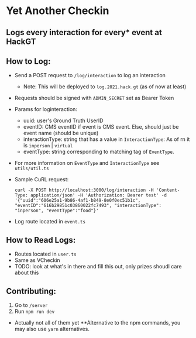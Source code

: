 # Yet Another Checkin 

## Logs every interaction for every* event at HackGT 

## How to Log:

- Send a POST request to `/log/interaction` to log an interaction
  - Note: This will be deployed to `log.2021.hack.gt` (as of now at least)
- Requests should be signed with `ADMIN_SECRET` set as Bearer Token
- Params for loginteraction:
  - uuid: user's Ground Truth UserID
  - eventID: CMS eventID if event is CMS event. Else, should just be event name (should be unique)
  - interactionType: string that has a value in `InteractionType`: As of rn it is `inperson` | `virtual`
  - eventType: string corresponding to matching tag of `EventType`.
- For more information on `EventType` and `InteractionType` see `utils/util.ts`

- Sample CuRL request:
  ```
  curl -X POST http://localhost:3000/log/interaction -H 'Content-Type: application/json' -H 'Authorization: Bearer test' -d '{"uuid":"606e25a1-9b86-4af1-b849-8e0f0ec51b1c", "eventID":"616b29851c03860022fc7493", "interactionType": "inperson", "eventType":"food"}'
  ```
- Log route located in `event.ts`

## How to Read Logs:
- Routes located in `user.ts`
- Same as VCheckin
- TODO: look at what's in there and fill this out, only prizes shoudl care about this


## Contributing:
1. Go to `/server`
2. Run `npm run dev`


* Actually not all of them yet
**Alternative to the npm commands, you may also use `yarn` alternatives.  

